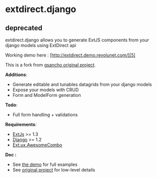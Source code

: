 extdirect.django
====

## deprecated

extdirect.django allows you to generate ExtJS components from your django models using ExtDirect api

Working demo here : [http://extdirect.demo.revolunet.com/][5]

This is a fork from [gsancho original project][1].

**Additions**:

 * Generate editable and tunables datagrids from your django models
 * Expose your models with CRUD
 * Form and ModelForm generation

**Todo**:

 * Full form handling + validations


**Requirements**:

 * [ExtJs][2] >= 1.3
 * [Django][3] >= 1.2
 * [Ext.ux.AwesomeCombo][4]

**Doc :**

 * See [the demo][5] for full examples
 * See [original project][1] for low-level details


  

  [1]: https://github.com/gsancho/extdirect.django
  [2]: http://sencha.com/products/extjs
  [3]: http://www.djangoproject.com
  [4]: https://github.com/revolunet/Ext.ux.AwesomeCombo
  [5]: http://extdirect.demo.revolunet.com/
  [6]: #
